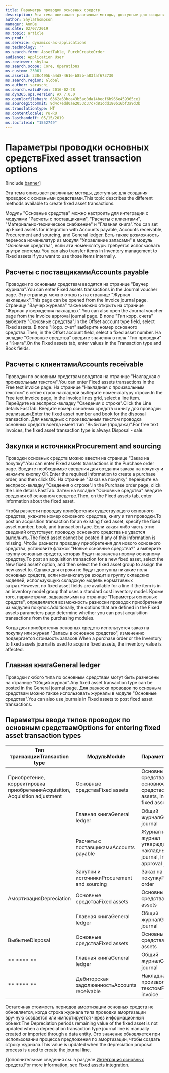 ```yaml
---
title: Параметры проводки основных средств
description: Эта тема описывает различные методы, доступные для создания проводок с основными средствами.
author: ShylaThompson
manager: AnnBe
ms.date: 02/07/2019
ms.topic: article
ms.prod: ''
ms.service: dynamics-ax-applications
ms.technology: ''
ms.search.form: AssetTable, PurchCreateOrder
audience: Application User
ms.reviewer: shylaw
ms.search.scope: Core, Operations
ms.custom: 23061
ms.assetid: 338c495b-a4d8-461e-b85b-a83faf673730
ms.search.region: Global
ms.author: saraschi
ms.search.validFrom: 2016-02-28
ms.dyn365.ops.version: AX 7.0.0
ms.openlocfilehash: 6362a63bca43b5ac8da14becf6b966e459365ce1
ms.sourcegitcommit: 9d4c7edd0ae2053c37c7d81cdd180b16bf3a9d3b
ms.translationtype: HT
ms.contentlocale: ru-RU
ms.lasthandoff: 05/15/2019
ms.locfileid: "1552749"
---
```

# <a name="fixed-asset-transaction-options"></a><span data-ttu-id="b8ded-103">Параметры проводки основных средств</span><span class="sxs-lookup"><span data-stu-id="b8ded-103">Fixed asset transaction options</span></span>

[!include [banner](../includes/banner.md)]

<span data-ttu-id="b8ded-104">Эта тема описывает различные методы, доступные для создания проводок с основными средствами.</span><span class="sxs-lookup"><span data-stu-id="b8ded-104">This topic describes the different methods available to create fixed asset transactions.</span></span>

<span data-ttu-id="b8ded-105">Модуль "Основные средства" можно настроить для интеграции с модулями "Расчеты с поставщиками", "Расчеты с клиентами", "Материально-техническое снабжение" и "Главная книга".</span><span class="sxs-lookup"><span data-stu-id="b8ded-105">You can set up Fixed assets for integration with Accounts payable, Accounts receivable, Procurement and sourcing, and General ledger.</span></span> <span data-ttu-id="b8ded-106">Есть также возможность переноса номенклатур из модуля "Управление запасами" в модуль "Основные средства", если эти номенклатуры требуется использовать внутри системы.</span><span class="sxs-lookup"><span data-stu-id="b8ded-106">You can also transfer items in Inventory management to Fixed assets if you want to use those items internally.</span></span>

## <a name="accounts-payable"></a><span data-ttu-id="b8ded-107">Расчеты с поставщиками</span><span class="sxs-lookup"><span data-stu-id="b8ded-107">Accounts payable</span></span>
<span data-ttu-id="b8ded-108">Проводки по основным средствам вводятся на странице "Ваучер журнала".</span><span class="sxs-lookup"><span data-stu-id="b8ded-108">You can enter Fixed assets transactions in the Journal voucher page.</span></span> <span data-ttu-id="b8ded-109">Эту страницу можно открыть на странице "Журнал накладных".</span><span class="sxs-lookup"><span data-stu-id="b8ded-109">This page can be opened from the Invoice journal page.</span></span> <span data-ttu-id="b8ded-110">Страницу "Ваучер журнала" также можно открыть на странице "Журнал утверждения накладных".</span><span class="sxs-lookup"><span data-stu-id="b8ded-110">You can also open the Journal voucher page from the Invoice approval journal page.</span></span> <span data-ttu-id="b8ded-111">В поле "Тип корр. счета" выберите "Основные средства".</span><span class="sxs-lookup"><span data-stu-id="b8ded-111">In the Offset account type field, select Fixed assets.</span></span> <span data-ttu-id="b8ded-112">В поле "Корр. счет" выберите номер основного средства.</span><span class="sxs-lookup"><span data-stu-id="b8ded-112">Then, in the Offset account field, select a fixed asset number.</span></span> <span data-ttu-id="b8ded-113">На вкладке "Основные средства" введите значения в поля "Тип проводки" и "Книга".</span><span class="sxs-lookup"><span data-stu-id="b8ded-113">On the Fixed assets tab, enter values in the Transaction type and Book fields.</span></span>

## <a name="accounts-receivable"></a><span data-ttu-id="b8ded-114">Расчеты с клиентами</span><span class="sxs-lookup"><span data-stu-id="b8ded-114">Accounts receivable</span></span>
<span data-ttu-id="b8ded-115">Проводки по основным средствам вводятся на странице "Накладная с произвольным текстом".</span><span class="sxs-lookup"><span data-stu-id="b8ded-115">You can enter Fixed assets transactions in the Free text invoice page.</span></span>  <span data-ttu-id="b8ded-116">На странице "Накладная с произвольным текстом" в сетке строк накладной выберите номенклатуру строки.</span><span class="sxs-lookup"><span data-stu-id="b8ded-116">In the Free text invoice page, in the Invoice lines grid, select a line item.</span></span> <span data-ttu-id="b8ded-117">Перейдите на экспресс-вкладку "Сведения о строке".</span><span class="sxs-lookup"><span data-stu-id="b8ded-117">Click the Line details FastTab.</span></span> <span data-ttu-id="b8ded-118">Введите номер основных средств и книгу для проводки реализации.</span><span class="sxs-lookup"><span data-stu-id="b8ded-118">Enter the fixed asset number and book for the disposal transaction.</span></span> <span data-ttu-id="b8ded-119">Для накладных с произвольным текстом проводка основных средств всегда имеет тип "Выбытие (продажа)".</span><span class="sxs-lookup"><span data-stu-id="b8ded-119">For free text invoices, the fixed asset transaction type is always Disposal - sale.</span></span>

## <a name="procurement-and-sourcing"></a><span data-ttu-id="b8ded-120">Закупки и источники</span><span class="sxs-lookup"><span data-stu-id="b8ded-120">Procurement and sourcing</span></span>
<span data-ttu-id="b8ded-121">Проводки основных средств можно ввести на странице "Заказ на покупку".</span><span class="sxs-lookup"><span data-stu-id="b8ded-121">You can enter Fixed assets transactions in the Purchase order page.</span></span> <span data-ttu-id="b8ded-122">Введите необходимые сведения для создания заказа на покупку и нажмите кнопку OK.</span><span class="sxs-lookup"><span data-stu-id="b8ded-122">Enter the required information to create a purchase order, and then click OK.</span></span> <span data-ttu-id="b8ded-123">На странице "Заказ на покупку" перейдите на экспресс-вкладку "Сведения о строке".</span><span class="sxs-lookup"><span data-stu-id="b8ded-123">In the Purchase order page, click the Line details FastTab.</span></span> <span data-ttu-id="b8ded-124">Затем на вкладке "Основные средства" введите сведения об основном средстве.</span><span class="sxs-lookup"><span data-stu-id="b8ded-124">Then, on the Fixed assets tab, enter information about the fixed asset.</span></span> 

<span data-ttu-id="b8ded-125">Чтобы разнести проводку приобретения существующего основного средства, укажите номер основного средства, книгу и тип проводки.</span><span class="sxs-lookup"><span data-stu-id="b8ded-125">To post an acquisition transaction for an existing fixed asset, specify the fixed asset number, book, and transaction type.</span></span> <span data-ttu-id="b8ded-126">Если какая-либо часть этих сведений отсутствует, проводку основного средства не удастся выполнить.</span><span class="sxs-lookup"><span data-stu-id="b8ded-126">The fixed asset cannot be posted if any of this information is missing.</span></span> <span data-ttu-id="b8ded-127">Чтобы разнести проводку приобретения для нового основного средства, установите флажок "Новые основные средства?" и выберите группу основных средств, которая будут назначена новому основному средству.</span><span class="sxs-lookup"><span data-stu-id="b8ded-127">To post an acquisition transaction for a new fixed asset, select the New fixed asset? option, and then select the fixed asset group to assign the new asset to.</span></span> <span data-ttu-id="b8ded-128">Однако для строки не будут доступны никакие поля основных средств, если номенклатура входит в группу складских моделей, использующую складскую модель нормативных затрат.</span><span class="sxs-lookup"><span data-stu-id="b8ded-128">However, no fixed asset fields are available for a line if the item is in an inventory model group that uses a standard cost inventory model.</span></span> <span data-ttu-id="b8ded-129">Кроме того, параметрами, задаваемыми на странице "Параметры основных средств", определяется возможность разноски проводок приобретения из модулей покупок.</span><span class="sxs-lookup"><span data-stu-id="b8ded-129">Additionally, the options that are defined in the Fixed assets parameters page determine whether you can post acquisition transactions from the purchasing modules.</span></span> 

<span data-ttu-id="b8ded-130">Когда для приобретения основных средств используется заказ на покупку или журнал "Запасы в основное средство", изменению подвергается стоимость запасов.</span><span class="sxs-lookup"><span data-stu-id="b8ded-130">When a purchase order or the Inventory to fixed assets journal is used to acquire fixed assets, the inventory value is affected.</span></span>

## <a name="general-ledger"></a><span data-ttu-id="b8ded-131">Главная книга</span><span class="sxs-lookup"><span data-stu-id="b8ded-131">General ledger</span></span>
<span data-ttu-id="b8ded-132">Проводки любого типа по основным средствам могут быть разнесены на странице "Общий журнал".</span><span class="sxs-lookup"><span data-stu-id="b8ded-132">Any fixed asset transaction type can be posted in the General journal page.</span></span> <span data-ttu-id="b8ded-133">Для разноски проводок по основным средствам можно также использовать журналы в модуле "Основные средства".</span><span class="sxs-lookup"><span data-stu-id="b8ded-133">You can also use journals in Fixed assets to post fixed asset transactions.</span></span>

## <a name="options-for-entering-fixed-asset-transaction-types"></a><span data-ttu-id="b8ded-134">Параметры ввода типов проводок по основным средствам</span><span class="sxs-lookup"><span data-stu-id="b8ded-134">Options for entering fixed asset transaction types</span></span>


| <span data-ttu-id="b8ded-135">Тип транзакции</span><span class="sxs-lookup"><span data-stu-id="b8ded-135">Transaction type</span></span>                    | <span data-ttu-id="b8ded-136">Модуль</span><span class="sxs-lookup"><span data-stu-id="b8ded-136">Module</span></span>                   | <span data-ttu-id="b8ded-137">Параметры</span><span class="sxs-lookup"><span data-stu-id="b8ded-137">Options</span></span>                                   |
|-------------------------------------|--------------------------|-------------------------------------------|
| <span data-ttu-id="b8ded-138">Приобретение, корректировка приобретения</span><span class="sxs-lookup"><span data-stu-id="b8ded-138">Acquisition, Acquisition adjustment</span></span> | <span data-ttu-id="b8ded-139">Основные средства</span><span class="sxs-lookup"><span data-stu-id="b8ded-139">Fixed assets</span></span>             | <span data-ttu-id="b8ded-140">Основные средства, запасы в основное средство</span><span class="sxs-lookup"><span data-stu-id="b8ded-140">Fixed assets, Inventory to fixed assets</span></span>   |
|                                     | <span data-ttu-id="b8ded-141">Главная книга</span><span class="sxs-lookup"><span data-stu-id="b8ded-141">General ledger</span></span>           | <span data-ttu-id="b8ded-142">Общий журнал</span><span class="sxs-lookup"><span data-stu-id="b8ded-142">General journal</span></span>                           |
|                                     | <span data-ttu-id="b8ded-143">Расчеты с поставщиками</span><span class="sxs-lookup"><span data-stu-id="b8ded-143">Accounts payable</span></span>         | <span data-ttu-id="b8ded-144">Журнал накладных, журнал утверждения накладных</span><span class="sxs-lookup"><span data-stu-id="b8ded-144">Invoice journal, Invoice approval journal</span></span> |
|                                     | <span data-ttu-id="b8ded-145">Закупки и источники</span><span class="sxs-lookup"><span data-stu-id="b8ded-145">Procurement and sourcing</span></span> | <span data-ttu-id="b8ded-146">Заказ на покупку</span><span class="sxs-lookup"><span data-stu-id="b8ded-146">Purchase order</span></span>                            |
| <span data-ttu-id="b8ded-147">Амортизация</span><span class="sxs-lookup"><span data-stu-id="b8ded-147">Depreciation</span></span>                        | <span data-ttu-id="b8ded-148">Основные средства</span><span class="sxs-lookup"><span data-stu-id="b8ded-148">Fixed assets</span></span>             | <span data-ttu-id="b8ded-149">Основные средства</span><span class="sxs-lookup"><span data-stu-id="b8ded-149">Fixed assets</span></span>                              |
|                                     | <span data-ttu-id="b8ded-150">Главная книга</span><span class="sxs-lookup"><span data-stu-id="b8ded-150">General ledger</span></span>           | <span data-ttu-id="b8ded-151">Общий журнал</span><span class="sxs-lookup"><span data-stu-id="b8ded-151">General journal</span></span>                           |
| <span data-ttu-id="b8ded-152">Выбытие</span><span class="sxs-lookup"><span data-stu-id="b8ded-152">Disposal</span></span>                            | <span data-ttu-id="b8ded-153">Основные средства</span><span class="sxs-lookup"><span data-stu-id="b8ded-153">Fixed assets</span></span>             | <span data-ttu-id="b8ded-154">Основные средства</span><span class="sxs-lookup"><span data-stu-id="b8ded-154">Fixed assets</span></span>                              |
| <span data-ttu-id="b8ded-155">\*\* \*\*</span><span class="sxs-lookup"><span data-stu-id="b8ded-155">\*\* \*\*</span></span>                               | <span data-ttu-id="b8ded-156">Главная книга</span><span class="sxs-lookup"><span data-stu-id="b8ded-156">General ledger</span></span>           | <span data-ttu-id="b8ded-157">Общий журнал</span><span class="sxs-lookup"><span data-stu-id="b8ded-157">General journal</span></span>                           |
| <span data-ttu-id="b8ded-158">\*\* \*\*</span><span class="sxs-lookup"><span data-stu-id="b8ded-158">\*\* \*\*</span></span>                               | <span data-ttu-id="b8ded-159">Дебиторская задолженность</span><span class="sxs-lookup"><span data-stu-id="b8ded-159">Accounts receivable</span></span>      | <span data-ttu-id="b8ded-160">Накладная с произвольным текстом</span><span class="sxs-lookup"><span data-stu-id="b8ded-160">Free text invoice</span></span>                         |


<span data-ttu-id="b8ded-161">Остаточная стоимость периодов амортизации основных средств не обновляется, когда строка журнала типа проводки амортизации вручную создается или импортируется через информационный объект.</span><span class="sxs-lookup"><span data-stu-id="b8ded-161">The Depreciation periods remaining value of the fixed asset is not updated when a depreciation transaction type journal line is manually created or imported through a data entity.</span></span> <span data-ttu-id="b8ded-162">Это значение обновляется при использовании процесса предложения по амортизации, чтобы создать строку журнала.</span><span class="sxs-lookup"><span data-stu-id="b8ded-162">This value is updated when the depreciation proposal process is used to create the journal line.</span></span>

<span data-ttu-id="b8ded-163">Дополнительные сведения см. в разделе [Интеграция основных средств](fixed-asset-integration.md).</span><span class="sxs-lookup"><span data-stu-id="b8ded-163">For more information, see [Fixed assets integration](fixed-asset-integration.md).</span></span>
